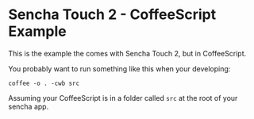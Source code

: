 Sencha Touch 2 - CoffeeScript Example
===================================
This is the example the comes with Sencha Touch 2, but in CoffeeScript.

You probably want to run something like this when your developing:
  
    coffee -o . -cwb src
  
Assuming your CoffeeScript is in a folder called `src` at the root of your sencha app.

